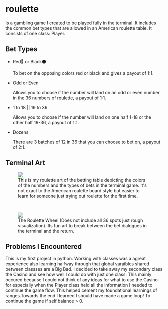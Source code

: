 # roulette
Is a gambling game I created to be played fully in the terminal. It includes the common bet types that are allowed in an American roulette table. It consists of one class: Player.

<h2>Bet Types</h2>
<ul>
  <li>Red🔴 or Black⚫</li>
  <p>To bet on the opposing colors red or black and gives a payout of 1:1.</p>
  <li>Odd or Even</li>
  <p>Allows you to choose if the number will land on an odd or even number in the 36 numbers of roulette, a payout of 1:1.</p>
  <li>1 to 18 || 19 to 36</li>
  <p>Allows you to choose if the number will land on one half 1-18 or the other half 19-36, a payout of 1:1.</p>
  <li>Dozens</li>
  <p>There are 3 batches of 12 in 36 that you can choose to bet on, a payout of 2:1.</p>
</ul>

<h2>Terminal Art</h2>
<figure>
  <img src= "https://github.com/user-attachments/assets/ebc7b28b-7f17-4c1d-9ff6-cfac93ad83b2"><br>
  <figcaption>This is my roulette art of the betting table depicting the colors of the numbers and the types of bets in the terminal game. It's not exact to the American roulette board style but easier to learn for someone just trying out roulette for the first time.</figcaption>
</figure>
<br>
<figure>
  <img src= "https://github.com/user-attachments/assets/36ca1597-8b09-4b1b-91bc-c959016d4b1d"><br>
  <figcaption>The Roulette Wheel (Does not include all 36 spots just rough visualization). Its fun art to break between the bet dialogues in the terminal and the return.</figcaption>
</figure>

<h2>Problems I Encountered</h2>
This is my first project in python. Working with classes was a agreat experience also learning halfway through that global varaibles shared between classses are a Big Bad. I decided to take away my secondary class the Casino and see how well I could do with just one class. This mainly occured because I could not think of any ideas for what to use the Casino for especially when the Player class held all the information I needed to continue the game flow. This helped cement my foundational learnings of ranges.Towards the end I learned I should have made a game loop! To continue the game if self.balance > 0.
